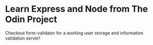 # Learn Express and Node from The Odin Project  

Checkout form-validator for a working user storage and information validation server!  